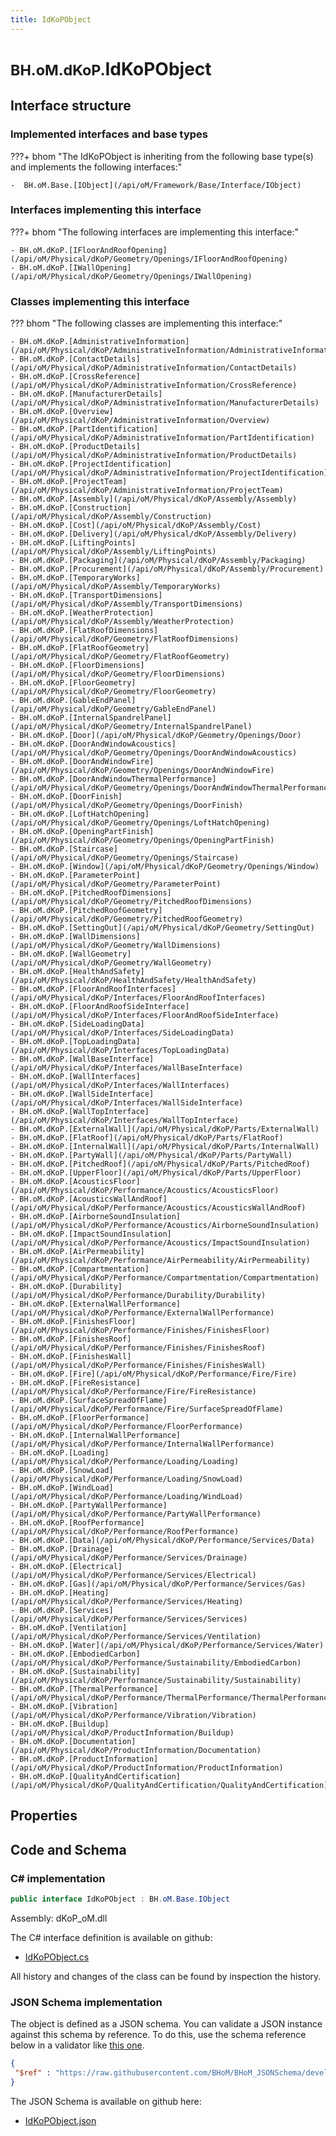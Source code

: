 ```yaml
---
title: IdKoPObject
---
```


# <small>BH.oM.dKoP.</small>**IdKoPObject**



## Interface structure

### Implemented interfaces and base types

???+ bhom "The IdKoPObject is inheriting from the following base type(s) and implements the following interfaces:"

    -  BH.oM.Base.[IObject](/api/oM/Framework/Base/Interface/IObject)


### Interfaces implementing this interface

???+ bhom "The following interfaces are implementing this interface:"

    - BH.oM.dKoP.[IFloorAndRoofOpening](/api/oM/Physical/dKoP/Geometry/Openings/IFloorAndRoofOpening)
    - BH.oM.dKoP.[IWallOpening](/api/oM/Physical/dKoP/Geometry/Openings/IWallOpening)


### Classes implementing this interface

??? bhom "The following classes are implementing this interface:"

    - BH.oM.dKoP.[AdministrativeInformation](/api/oM/Physical/dKoP/AdministrativeInformation/AdministrativeInformation)
    - BH.oM.dKoP.[ContactDetails](/api/oM/Physical/dKoP/AdministrativeInformation/ContactDetails)
    - BH.oM.dKoP.[CrossReference](/api/oM/Physical/dKoP/AdministrativeInformation/CrossReference)
    - BH.oM.dKoP.[ManufacturerDetails](/api/oM/Physical/dKoP/AdministrativeInformation/ManufacturerDetails)
    - BH.oM.dKoP.[Overview](/api/oM/Physical/dKoP/AdministrativeInformation/Overview)
    - BH.oM.dKoP.[PartIdentification](/api/oM/Physical/dKoP/AdministrativeInformation/PartIdentification)
    - BH.oM.dKoP.[ProductDetails](/api/oM/Physical/dKoP/AdministrativeInformation/ProductDetails)
    - BH.oM.dKoP.[ProjectIdentification](/api/oM/Physical/dKoP/AdministrativeInformation/ProjectIdentification)
    - BH.oM.dKoP.[ProjectTeam](/api/oM/Physical/dKoP/AdministrativeInformation/ProjectTeam)
    - BH.oM.dKoP.[Assembly](/api/oM/Physical/dKoP/Assembly/Assembly)
    - BH.oM.dKoP.[Construction](/api/oM/Physical/dKoP/Assembly/Construction)
    - BH.oM.dKoP.[Cost](/api/oM/Physical/dKoP/Assembly/Cost)
    - BH.oM.dKoP.[Delivery](/api/oM/Physical/dKoP/Assembly/Delivery)
    - BH.oM.dKoP.[LiftingPoints](/api/oM/Physical/dKoP/Assembly/LiftingPoints)
    - BH.oM.dKoP.[Packaging](/api/oM/Physical/dKoP/Assembly/Packaging)
    - BH.oM.dKoP.[Procurement](/api/oM/Physical/dKoP/Assembly/Procurement)
    - BH.oM.dKoP.[TemporaryWorks](/api/oM/Physical/dKoP/Assembly/TemporaryWorks)
    - BH.oM.dKoP.[TransportDimensions](/api/oM/Physical/dKoP/Assembly/TransportDimensions)
    - BH.oM.dKoP.[WeatherProtection](/api/oM/Physical/dKoP/Assembly/WeatherProtection)
    - BH.oM.dKoP.[FlatRoofDimensions](/api/oM/Physical/dKoP/Geometry/FlatRoofDimensions)
    - BH.oM.dKoP.[FlatRoofGeometry](/api/oM/Physical/dKoP/Geometry/FlatRoofGeometry)
    - BH.oM.dKoP.[FloorDimensions](/api/oM/Physical/dKoP/Geometry/FloorDimensions)
    - BH.oM.dKoP.[FloorGeometry](/api/oM/Physical/dKoP/Geometry/FloorGeometry)
    - BH.oM.dKoP.[GableEndPanel](/api/oM/Physical/dKoP/Geometry/GableEndPanel)
    - BH.oM.dKoP.[InternalSpandrelPanel](/api/oM/Physical/dKoP/Geometry/InternalSpandrelPanel)
    - BH.oM.dKoP.[Door](/api/oM/Physical/dKoP/Geometry/Openings/Door)
    - BH.oM.dKoP.[DoorAndWindowAcoustics](/api/oM/Physical/dKoP/Geometry/Openings/DoorAndWindowAcoustics)
    - BH.oM.dKoP.[DoorAndWindowFire](/api/oM/Physical/dKoP/Geometry/Openings/DoorAndWindowFire)
    - BH.oM.dKoP.[DoorAndWindowThermalPerformance](/api/oM/Physical/dKoP/Geometry/Openings/DoorAndWindowThermalPerformance)
    - BH.oM.dKoP.[DoorFinish](/api/oM/Physical/dKoP/Geometry/Openings/DoorFinish)
    - BH.oM.dKoP.[LoftHatchOpening](/api/oM/Physical/dKoP/Geometry/Openings/LoftHatchOpening)
    - BH.oM.dKoP.[OpeningPartFinish](/api/oM/Physical/dKoP/Geometry/Openings/OpeningPartFinish)
    - BH.oM.dKoP.[Staircase](/api/oM/Physical/dKoP/Geometry/Openings/Staircase)
    - BH.oM.dKoP.[Window](/api/oM/Physical/dKoP/Geometry/Openings/Window)
    - BH.oM.dKoP.[ParameterPoint](/api/oM/Physical/dKoP/Geometry/ParameterPoint)
    - BH.oM.dKoP.[PitchedRoofDimensions](/api/oM/Physical/dKoP/Geometry/PitchedRoofDimensions)
    - BH.oM.dKoP.[PitchedRoofGeometry](/api/oM/Physical/dKoP/Geometry/PitchedRoofGeometry)
    - BH.oM.dKoP.[SettingOut](/api/oM/Physical/dKoP/Geometry/SettingOut)
    - BH.oM.dKoP.[WallDimensions](/api/oM/Physical/dKoP/Geometry/WallDimensions)
    - BH.oM.dKoP.[WallGeometry](/api/oM/Physical/dKoP/Geometry/WallGeometry)
    - BH.oM.dKoP.[HealthAndSafety](/api/oM/Physical/dKoP/HealthAndSafety/HealthAndSafety)
    - BH.oM.dKoP.[FloorAndRoofInterfaces](/api/oM/Physical/dKoP/Interfaces/FloorAndRoofInterfaces)
    - BH.oM.dKoP.[FloorAndRoofSideInterface](/api/oM/Physical/dKoP/Interfaces/FloorAndRoofSideInterface)
    - BH.oM.dKoP.[SideLoadingData](/api/oM/Physical/dKoP/Interfaces/SideLoadingData)
    - BH.oM.dKoP.[TopLoadingData](/api/oM/Physical/dKoP/Interfaces/TopLoadingData)
    - BH.oM.dKoP.[WallBaseInterface](/api/oM/Physical/dKoP/Interfaces/WallBaseInterface)
    - BH.oM.dKoP.[WallInterfaces](/api/oM/Physical/dKoP/Interfaces/WallInterfaces)
    - BH.oM.dKoP.[WallSideInterface](/api/oM/Physical/dKoP/Interfaces/WallSideInterface)
    - BH.oM.dKoP.[WallTopInterface](/api/oM/Physical/dKoP/Interfaces/WallTopInterface)
    - BH.oM.dKoP.[ExternalWall](/api/oM/Physical/dKoP/Parts/ExternalWall)
    - BH.oM.dKoP.[FlatRoof](/api/oM/Physical/dKoP/Parts/FlatRoof)
    - BH.oM.dKoP.[InternalWall](/api/oM/Physical/dKoP/Parts/InternalWall)
    - BH.oM.dKoP.[PartyWall](/api/oM/Physical/dKoP/Parts/PartyWall)
    - BH.oM.dKoP.[PitchedRoof](/api/oM/Physical/dKoP/Parts/PitchedRoof)
    - BH.oM.dKoP.[UpperFloor](/api/oM/Physical/dKoP/Parts/UpperFloor)
    - BH.oM.dKoP.[AcousticsFloor](/api/oM/Physical/dKoP/Performance/Acoustics/AcousticsFloor)
    - BH.oM.dKoP.[AcousticsWallAndRoof](/api/oM/Physical/dKoP/Performance/Acoustics/AcousticsWallAndRoof)
    - BH.oM.dKoP.[AirborneSoundInsulation](/api/oM/Physical/dKoP/Performance/Acoustics/AirborneSoundInsulation)
    - BH.oM.dKoP.[ImpactSoundInsulation](/api/oM/Physical/dKoP/Performance/Acoustics/ImpactSoundInsulation)
    - BH.oM.dKoP.[AirPermeability](/api/oM/Physical/dKoP/Performance/AirPermeability/AirPermeability)
    - BH.oM.dKoP.[Compartmentation](/api/oM/Physical/dKoP/Performance/Compartmentation/Compartmentation)
    - BH.oM.dKoP.[Durability](/api/oM/Physical/dKoP/Performance/Durability/Durability)
    - BH.oM.dKoP.[ExternalWallPerformance](/api/oM/Physical/dKoP/Performance/ExternalWallPerformance)
    - BH.oM.dKoP.[FinishesFloor](/api/oM/Physical/dKoP/Performance/Finishes/FinishesFloor)
    - BH.oM.dKoP.[FinishesRoof](/api/oM/Physical/dKoP/Performance/Finishes/FinishesRoof)
    - BH.oM.dKoP.[FinishesWall](/api/oM/Physical/dKoP/Performance/Finishes/FinishesWall)
    - BH.oM.dKoP.[Fire](/api/oM/Physical/dKoP/Performance/Fire/Fire)
    - BH.oM.dKoP.[FireResistance](/api/oM/Physical/dKoP/Performance/Fire/FireResistance)
    - BH.oM.dKoP.[SurfaceSpreadOfFlame](/api/oM/Physical/dKoP/Performance/Fire/SurfaceSpreadOfFlame)
    - BH.oM.dKoP.[FloorPerformance](/api/oM/Physical/dKoP/Performance/FloorPerformance)
    - BH.oM.dKoP.[InternalWallPerformance](/api/oM/Physical/dKoP/Performance/InternalWallPerformance)
    - BH.oM.dKoP.[Loading](/api/oM/Physical/dKoP/Performance/Loading/Loading)
    - BH.oM.dKoP.[SnowLoad](/api/oM/Physical/dKoP/Performance/Loading/SnowLoad)
    - BH.oM.dKoP.[WindLoad](/api/oM/Physical/dKoP/Performance/Loading/WindLoad)
    - BH.oM.dKoP.[PartyWallPerformance](/api/oM/Physical/dKoP/Performance/PartyWallPerformance)
    - BH.oM.dKoP.[RoofPerformance](/api/oM/Physical/dKoP/Performance/RoofPerformance)
    - BH.oM.dKoP.[Data](/api/oM/Physical/dKoP/Performance/Services/Data)
    - BH.oM.dKoP.[Drainage](/api/oM/Physical/dKoP/Performance/Services/Drainage)
    - BH.oM.dKoP.[Electrical](/api/oM/Physical/dKoP/Performance/Services/Electrical)
    - BH.oM.dKoP.[Gas](/api/oM/Physical/dKoP/Performance/Services/Gas)
    - BH.oM.dKoP.[Heating](/api/oM/Physical/dKoP/Performance/Services/Heating)
    - BH.oM.dKoP.[Services](/api/oM/Physical/dKoP/Performance/Services/Services)
    - BH.oM.dKoP.[Ventilation](/api/oM/Physical/dKoP/Performance/Services/Ventilation)
    - BH.oM.dKoP.[Water](/api/oM/Physical/dKoP/Performance/Services/Water)
    - BH.oM.dKoP.[EmbodiedCarbon](/api/oM/Physical/dKoP/Performance/Sustainability/EmbodiedCarbon)
    - BH.oM.dKoP.[Sustainability](/api/oM/Physical/dKoP/Performance/Sustainability/Sustainability)
    - BH.oM.dKoP.[ThermalPerformance](/api/oM/Physical/dKoP/Performance/ThermalPerformance/ThermalPerformance)
    - BH.oM.dKoP.[Vibration](/api/oM/Physical/dKoP/Performance/Vibration/Vibration)
    - BH.oM.dKoP.[Buildup](/api/oM/Physical/dKoP/ProductInformation/Buildup)
    - BH.oM.dKoP.[Documentation](/api/oM/Physical/dKoP/ProductInformation/Documentation)
    - BH.oM.dKoP.[ProductInformation](/api/oM/Physical/dKoP/ProductInformation/ProductInformation)
    - BH.oM.dKoP.[QualityAndCertification](/api/oM/Physical/dKoP/QualityAndCertification/QualityAndCertification)


## Properties

## Code and Schema

### C# implementation

``` C# title="C#"
public interface IdKoPObject : BH.oM.Base.IObject
```

Assembly: dKoP_oM.dll

The C# interface definition is available on github:

- [IdKoPObject.cs](https://github.com/BHoM/dKoP_Toolkit/blob/develop/dKoP_oM/IdKoPObject.cs)

All history and changes of the class can be found by inspection the history.
### JSON Schema implementation

The object is defined as a JSON schema. You can validate a JSON instance against this schema by reference. To do this, use the schema reference below in a validator like [this one](https://www.jsonschemavalidator.net/).

``` json title="JSON Schema"
{
 "$ref" : "https://raw.githubusercontent.com/BHoM/BHoM_JSONSchema/develop/dKoP_oM/IdKoPObject.json"
}
```

The JSON Schema is available on github here:

- [IdKoPObject.json](https://github.com/BHoM/BHoM_JSONSchema/blob/develop/dKoP_oM/IdKoPObject.json)
